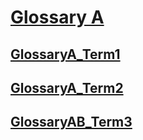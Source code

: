 # [Glossary A](#glossary-a)

## [GlossaryA_Term1](#glossarya_term1)

## [GlossaryA_Term2](#glossarya_term2)

## [GlossaryAB_Term3](#glossaryab_term3)
